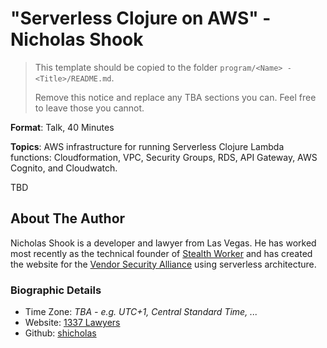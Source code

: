 # "Serverless Clojure on AWS" - Nicholas Shook

> This template should be copied to the folder
> `program/<Name> - <Title>/README.md`.
>
> Remove this notice and replace any TBA sections you can. Feel free to leave
> those you cannot.

**Format**: Talk, 40 Minutes

**Topics**: AWS infrastructure for running Serverless Clojure Lambda functions: Cloudformation, VPC, Security Groups, RDS, API Gateway, AWS Cognito, and Cloudwatch.

TBD

## About The Author

Nicholas Shook is a developer and lawyer from Las Vegas. He has worked most recently as the technical founder of [Stealth Worker](https://www.stealthworker.com) and has created the website for the [Vendor Security Alliance](https://www.vendorsecurityalliance.org) using serverless architecture.

### Biographic Details

 - Time Zone: *TBA - e.g. UTC+1, Central Standard Time, ...*
 - Website: [1337 Lawyers][website]
 - Github: [shicholas][github]

[website]: https://blog.1337lawyers.com
[github]: https://github.com/shicholas
